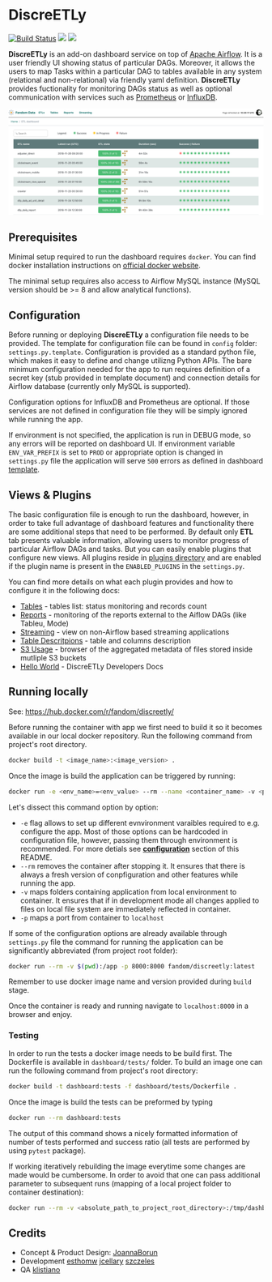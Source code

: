 # DiscreETLy

[![Build Status](https://travis-ci.org/Wikia/discreETLy.svg?branch=master)](https://travis-ci.org/Wikia/discreETLy)
[![](https://images.microbadger.com/badges/image/fandom/discreetly:0.2.1.svg)](https://microbadger.com/images/fandom/discreetly:0.2.1 "Get your own image badge on microbadger.com")
[![](https://images.microbadger.com/badges/version/fandom/discreetly:0.2.1.svg)](https://microbadger.com/images/fandom/discreetly:0.2.1 "Get your own version badge on microbadger.com")

**DiscreETLy** is an add-on dashboard service on top of [Apache Airflow](https://github.com/apache/incubator-airflow). It is a user friendly UI showing status of particular DAGs. Moreover, it allows the users to map Tasks within a particular DAG to tables available in any system (relational and non-relational) via friendly yaml definition. **DiscreETLy** provides fuctionality for monitoring DAGs status as well as optional communication with services such as [Prometheus](https://prometheus.io/) or [InfluxDB](https://www.influxdata.com/).

![screenshot](https://raw.githubusercontent.com/Wikia/discreETLy/master/dashboard/static/images/ui_screen.png)

## Prerequisites

Minimal setup required to run the dashboard requires `docker`. You can find docker installation instructions on
[official docker website](https://docs.docker.com/install/).

The minimal setup requires also access to Airflow MySQL instance (MySQL version should be >= 8 and allow analytical functions).

## Configuration

Before running or deploying **DiscreETLy** a configuration file needs to be provided. The template for configuration
file can be found in `config` folder: `settings.py.template`. Configuration is provided as a standard python file,
which makes it easy to define and change utilizng Python APIs. The bare minimum configuration needed for the app to run requires definition of a secret key (stub provided in template document) and connection details for Airflow database (currently only MySQL is supported).

Configuration options for InfluxDB and Prometheus are optional. If those services are not defined in configuration
file they will be simply ignored while running the app.

If environment is not specified, the application is run in DEBUG mode, so any errors will be reported on dashboard UI. If environment variable `ENV_VAR_PREFIX` is set to `PROD` or appropriate
option is changed in `settings.py` file the application will serve `500` errors as defined in dashboard [template](dashboard/blueprints/page/templates/500.html).

## Views & Plugins

The basic configuration file is enough to run the dashboard, however, in order to take
full advantage of dashboard features and functionality there are some additional steps
that need to be performed. By default only **ETL** tab presents valuable information,
allowing users to monitor progress of particular Airflow DAGs and tasks. 
But you can easily enable plugins that configure new views. All plugins reside in
[plugins directory](dashboard/plugins) and are enabled if the plugin name is present
in the `ENABLED_PLUGINS` in the `settings.py`.

You can find more details on what each plugin provides and how to configure it 
in the following docs:

* [Tables](dashboard/plugins/tables/README.md) - tables list: status monitoring and
  records count
* [Reports](dashboard/plugins/reports/README.md) - monitoring of the reports external 
  to the Aiflow DAGs (like Tableu, Mode)
* [Streaming](dashboard/plugins/streaming/README.md) - view on non-Airflow based
  streaming applications
* [Table Descritpions](dashboard/plugins/table_descriptions/README.md) - table and
  columns description
* [S3 Usage](dashboard/plugins/s3_usage/README.md) - browser of the aggregated metadata
  of files stored inside mutliple S3 buckets
* [Hello World](dashboard/plugins/hello_world/README.md) - DiscreETLy Developers Docs


## Running locally

See: https://hub.docker.com/r/fandom/discreetly/

Before running the container with app we first need to build it so it becomes available
in our local docker repository. Run the following command from project's root directory.

```bash
docker build -t <image_name>:<image_version> .
```

Once the image is build the application can be triggered by running:

```bash
docker run -e <env_name>=<env_value> --rm --name <container_name> -v <project_root_folder>:/app -p 8000:8000 <docker_image_name>:<image_version>
```

Let's dissect this command option by option:

- `-e` flag allows to set up different evnvironment varaibles required to e.g. configure the app. Most of those options can be hardcoded in configuration file, however, passing them through environment is recommended. For more detials see **[configuration](#configuration)** section of this README.
- `--rm` removes the container after stopping it. It ensures that there is always a fresh version of conpfiguration and other features while running the app.
- `-v` maps folders containing application from local environment to container. It ensures that if in development mode all changes applied to files on local file system are immediately reflected in container.
- `-p` maps a port from container to `localhost`

If some of the configuration options are already available through `settings.py` file the command for running the application can be significantly abbreviated (from project root folder):

```bash
docker run --rm -v $(pwd):/app -p 8000:8000 fandom/discreetly:latest
```

Remember to use docker image name and version provided during `build` stage.

Once the container is ready and running navigate to `localhost:8000` in a browser and enjoy.

### Testing

In order to run the tests a docker image needs to be build first. The Dockerfile is available in `dashboard/tests/` folder. To build an image one can run the following command from project's root directory:

```bash
docker build -t dashboard:tests -f dashboard/tests/Dockerfile .
```

Once the image is build the tests can be preformed by typing

```bash
docker run --rm dashboard:tests
```

The output of this command shows a nicely formatted information of number of tests performed and success ratio (all tests are performed by using `pytest` package).

If working iteratively rebuilding the image everytime some changes are made would be cumbersome. In order to avoid that one can pass additional parameter to subsequent runs (mapping of a local project folder to container destination):

```bash
docker run --rm -v <absolute_path_to_project_root_directory>:/tmp/dashboard/ dashboard:tests
```

## Credits

* Concept & Product Design: 
[JoannaBorun](https://github.com/JoannaBorun)
* Development
[esthomw](https://github.com/esthomw)
[jcellary](https://github.com/jcellary)
[szczeles](https://github.com/szczeles)
* QA
[klistiano](https://github.com/klistiano)
